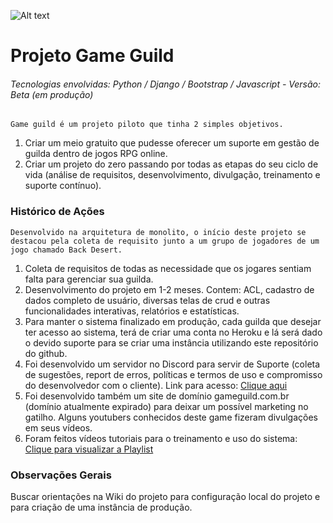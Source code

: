 ![Alt text](https://github.com/diegoMasin/maximumtech/blob/master/assets/img/logo-colorida.png)<br>

# Projeto Game Guild
###### Tecnologias envolvidas: Python / Django / Bootstrap / Javascript - Versão: Beta (em produção)
```
Game guild é um projeto piloto que tinha 2 simples objetivos.
```
1. Criar um meio gratuito que pudesse oferecer um suporte em gestão de guilda dentro de jogos RPG online.
2. Criar um projeto do zero passando por todas as etapas do seu ciclo de vida (análise de requisitos, desenvolvimento, divulgação, treinamento e suporte contínuo).

### Histórico de Ações
```
Desenvolvido na arquitetura de monolito, o início deste projeto se destacou pela coleta de requisito junto a um grupo de jogadores de um jogo chamado Back Desert.
```

1. Coleta de requisitos de todas as necessidade que os jogares sentiam falta para gerenciar sua guilda.
2. Desenvolvimento do projeto em 1-2 meses. Contem: ACL, cadastro de dados completo de usuário, diversas telas de crud e outras funcionalidades interativas, relatórios e estatísticas. 
3. Para manter o sistema finalizado em produção, cada guilda que desejar ter acesso ao sistema, terá de criar uma conta no Heroku e lá será dado o devido suporte para se criar uma instância utilizando este repositório do github.
4. Foi desenvolvido um servidor no Discord para servir de Suporte (coleta de sugestões, report de erros, políticas e termos de uso e compromisso do desenvolvedor com o cliente). Link para acesso: [Clique aqui](https://discord.gg/c2RtW7U)
5. Foi desenvolvido também um site de domínio gameguild.com.br (domínio atualmente expirado) para deixar um possível marketing no gatilho. Alguns youtubers conhecidos deste game fizeram divulgações em seus vídeos.
6. Foram feitos vídeos tutoriais para o treinamento e uso do sistema: [Clique para visualizar a Playlist](https://www.youtube.com/playlist?list=PLMT_DTQjvp3fyAOsZhdsddRWh_zsULITH)

### Observações Gerais
Buscar orientações na Wiki do projeto para configuração local do projeto e para criação de uma instância de produção.
